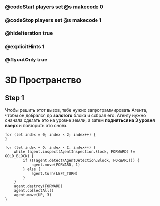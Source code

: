 ### @codeStart players set @s makecode 0
### @codeStop players set @s makecode 1

### @hideIteration true 
### @explicitHints 1
### @flyoutOnly true

# 3D Пространство

## Step 1
Чтобы решить этот вызов, тебе нужно запрограммировать Агента, чтобы он добрался до **золотого** блока и собрал его. Агенту нужно сначала сделать это на уровне земли, а затем **подняться на 3 уровня вверх** и повторить это снова.


```template
for (let index = 0; index < 2; index++) {  
}
``` 
```ghost
for (let index = 0; index < 2; index++) {
    while (agent.inspect(AgentInspection.Block, FORWARD) != GOLD_BLOCK) {
        if (!(agent.detect(AgentDetection.Block, FORWARD))) {
            agent.move(FORWARD, 1)
        } else {
            agent.turn(LEFT_TURN)
        }
    }
    agent.destroy(FORWARD)
    agent.collectAll()
    agent.move(UP, 3)
}
```